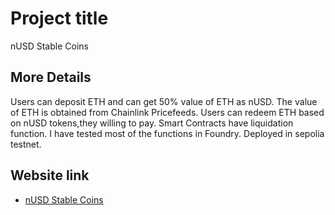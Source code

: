 # Project title

nUSD Stable Coins

## More Details

Users can deposit ETH and can get 50% value of ETH as nUSD.
The value of ETH is obtained from Chainlink Pricefeeds.
Users can redeem ETH based on nUSD tokens,they willing to pay.
Smart Contracts have liquidation function.
I have tested most of the functions in Foundry.
Deployed in sepolia testnet.

## Website link

- [nUSD Stable Coins](https://n-usd.vercel.app/)
